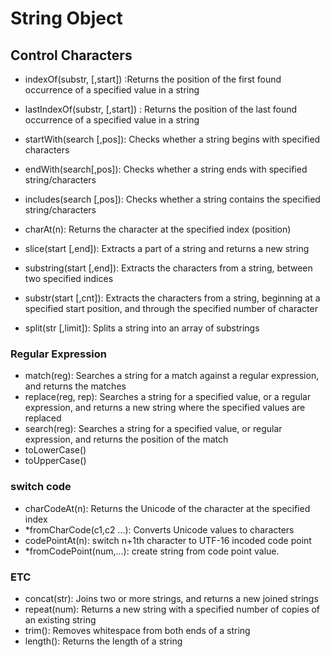 # String Object
## Control Characters
- indexOf(substr, [,start]) :Returns the position of the first found occurrence of a specified value in a string

- lastIndexOf(substr, [,start]) : Returns the position of the last found occurrence of a specified value in a string

- startWith(search [,pos]): Checks whether a string begins with specified characters

- endWith(search[,pos]): Checks whether a string ends with specified string/characters

- includes(search [,pos]): Checks whether a string contains the specified string/characters

- charAt(n): Returns the character at the specified index (position)

- slice(start [,end]): Extracts a part of a string and returns a new string

- substring(start [,end]): Extracts the characters from a string, between two specified indices

- substr(start [,cnt]): Extracts the characters from a string, beginning at a specified start position, and through the specified number of character

- split(str [,limit]): Splits a string into an array of substrings

### Regular Expression
- match(reg): Searches a string for a match against a regular expression, and returns the matches
- replace(reg, rep): Searches a string for a specified value, or a regular expression, and returns a new string where the specified values are replaced
- search(reg): Searches a string for a specified value, or regular expression, and returns the position of the match
- toLowerCase()
- toUpperCase()

### switch code
- charCodeAt(n): Returns the Unicode of the character at the specified index
- *fromCharCode(c1,c2 ...): Converts Unicode values to characters
- codePointAt(n): switch n+1th character to UTF-16 incoded code point
- *fromCodePoint(num,...): create string from code point value.

### ETC
- concat(str): Joins two or more strings, and returns a new joined strings
- repeat(num): Returns a new string with a specified number of copies of an existing string
- trim(): Removes whitespace from both ends of a string
- length(): Returns the length of a string

